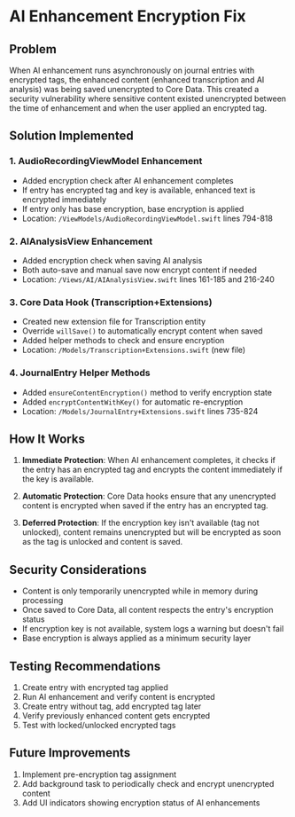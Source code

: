 # AI Enhancement Encryption Fix

## Problem
When AI enhancement runs asynchronously on journal entries with encrypted tags, the enhanced content (enhanced transcription and AI analysis) was being saved unencrypted to Core Data. This created a security vulnerability where sensitive content existed unencrypted between the time of enhancement and when the user applied an encrypted tag.

## Solution Implemented

### 1. AudioRecordingViewModel Enhancement
- Added encryption check after AI enhancement completes
- If entry has encrypted tag and key is available, enhanced text is encrypted immediately
- If entry only has base encryption, base encryption is applied
- Location: `/ViewModels/AudioRecordingViewModel.swift` lines 794-818

### 2. AIAnalysisView Enhancement  
- Added encryption check when saving AI analysis
- Both auto-save and manual save now encrypt content if needed
- Location: `/Views/AI/AIAnalysisView.swift` lines 161-185 and 216-240

### 3. Core Data Hook (Transcription+Extensions)
- Created new extension file for Transcription entity
- Override `willSave()` to automatically encrypt content when saved
- Added helper methods to check and ensure encryption
- Location: `/Models/Transcription+Extensions.swift` (new file)

### 4. JournalEntry Helper Methods
- Added `ensureContentEncryption()` method to verify encryption state
- Added `encryptContentWithKey()` for automatic re-encryption
- Location: `/Models/JournalEntry+Extensions.swift` lines 735-824

## How It Works

1. **Immediate Protection**: When AI enhancement completes, it checks if the entry has an encrypted tag and encrypts the content immediately if the key is available.

2. **Automatic Protection**: Core Data hooks ensure that any unencrypted content is encrypted when saved if the entry has an encrypted tag.

3. **Deferred Protection**: If the encryption key isn't available (tag not unlocked), content remains unencrypted but will be encrypted as soon as the tag is unlocked and content is saved.

## Security Considerations

- Content is only temporarily unencrypted while in memory during processing
- Once saved to Core Data, all content respects the entry's encryption status
- If encryption key is not available, system logs a warning but doesn't fail
- Base encryption is always applied as a minimum security layer

## Testing Recommendations

1. Create entry with encrypted tag applied
2. Run AI enhancement and verify content is encrypted
3. Create entry without tag, add encrypted tag later
4. Verify previously enhanced content gets encrypted
5. Test with locked/unlocked encrypted tags

## Future Improvements

1. Implement pre-encryption tag assignment
2. Add background task to periodically check and encrypt unencrypted content
3. Add UI indicators showing encryption status of AI enhancements